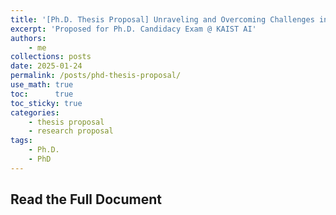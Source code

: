 ```yaml
---
title: '[Ph.D. Thesis Proposal] Unraveling and Overcoming Challenges in Machine Learning: Generalizability, Adaptability, and Multifacetedness'
excerpt: 'Proposed for Ph.D. Candidacy Exam @ KAIST AI'
authors: 
    - me
collections: posts
date: 2025-01-24
permalink: /posts/phd-thesis-proposal/
use_math: true
toc:      true
toc_sticky: true
categories:
    - thesis proposal
    - research proposal
tags:
    - Ph.D.
    - PhD
---
```


## Read the Full Document

<object data="/files/pdf_thesis_proposal.pdf" width="960" height="1000" type='application/pdf'></object>
